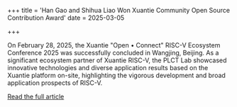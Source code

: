 +++
title = 'Han Gao and Shihua Liao Won Xuantie Community Open Source Contribution Award'
date = 2025-03-05

+++

On February 28, 2025, the Xuantie "Open • Connect" RISC-V Ecosystem Conference 2025 was successfully concluded in Wangjing, Beijing. As a significant ecosystem partner of Xuantie RISC-V, the PLCT Lab showcased innovative technologies and diverse application results based on the Xuantie platform on-site, highlighting the vigorous development and broad application prospects of RISC-V.

[Read the full article](https://mp.weixin.qq.com/s/sjIc94JzQTMNQRLPFpcSQA)

